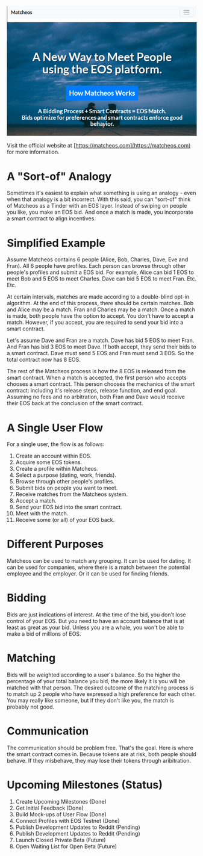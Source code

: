 
![alt text](https://github.com/crypto5000/matcheos/blob/master/img/index.png "Website Homepage")

Visit the official website at [https://matcheos.com](https://matcheos.com) for more information.

# A "Sort-of" Analogy
Sometimes it's easiest to explain what something is using an analogy - even when that analogy is a bit incorrect. With this said, you can "sort-of" think of Matcheos as a Tinder with an EOS layer. Instead of swiping on people you like, you make an EOS bid. And once a match is made, you incorporate a smart contract to align incentives.

# Simplified Example
Assume Matcheos contains 6 people (Alice, Bob, Charles, Dave, Eve and Fran). All 6 people have profiles. Each person can browse through other people's profiles and submit a EOS bid. For example, Alice can bid 1 EOS to meet Bob and 5 EOS to meet Charles. Dave can bid 5 EOS to meet Fran. Etc. Etc.

At certain intervals, matches are made according to a double-blind opt-in algorithm. At the end of this process, there should be certain matches. Bob and Alice may be a match. Fran and Charles may be a match. Once a match is made, both people have the option to accept. You don't have to accept a match. However, if you accept, you are required to send your bid into a smart contract. 

Let's assume Dave and Fran are a match. Dave has bid 5 EOS to meet Fran. And Fran has bid 3 EOS to meet Dave. If both accept, they send their bids to a smart contract. Dave must send 5 EOS and Fran must send 3 EOS. So the total contract now has 8 EOS.

The rest of the Matcheos process is how the 8 EOS is released from the smart contract. When a match is accepted, the first person who accepts chooses a smart contract. This person chooses the mechanics of the smart contract: including it's release steps, release function, and end goal. Assuming no fees and no arbitration, both Fran and Dave would receive their EOS back at the conclusion of the smart contract.

# A Single User Flow
For a single user, the flow is as follows:
1. Create an account within EOS.
2. Acquire some EOS tokens.
3. Create a profile within Matcheos.
4. Select a purpose (dating, work, friends).
5. Browse through other people's profiles.
6. Submit bids on people you want to meet.
7. Receive matches from the Matcheos system.
8. Accept a match.
9. Send your EOS bid into the smart contract.
10. Meet with the match.
11. Receive some (or all) of your EOS back.

# Different Purposes
Matcheos can be used to match any grouping. It can be used for dating. It can be used for companies, where there is a match between the potential employee and the employer. Or it can be used for finding friends.

# Bidding
Bids are just indications of interest. At the time of the bid, you don't lose control of your EOS. But you need to have an account balance that is at least as great as your bid. Unless you are a whale, you won't be able to make a bid of millions of EOS.

# Matching
Bids will be weighted according to a user's balance. So the higher the percentage of your total balance you bid, the more likely it is you will be matched with that person. The desired outcome of the matching process is to match up 2 people who have expressed a high preference for each other. You may really like someone, but if they don't like you, the match is probably not good. 

# Communication
The communication should be problem free. That's the goal. Here is where the smart contract comes in. Because tokens are at risk, both people should behave. If they misbehave, they may lose their tokens through aribitration.

# Upcoming Milestones (Status)
1. Create Upcoming Milestones (Done)
2. Get Initial Feedback (Done)
3. Build Mock-ups of User Flow (Done)
4. Connect Profiles with EOS Testnet (Done)
5. Publish Development Updates to Reddit (Pending)
6. Publish Development Updates to Reddit (Pending)
7. Launch Closed Private Beta (Future)
8. Open Waiting List for Open Beta (Future)

